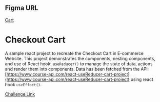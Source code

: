 ## Figma URL

[Cart](https://www.figma.com/file/5AwKjnWuM6BhRYmxdQFpky/Cart?node-id=0%3A1&t=lfaO4zazTd7nqF1q-1)

# Checkout Cart

A sample react project to recreate the Checkout Cart in E-commerce Website. This project demonstrates the components, nesting components, and use of React hook: `useReducer()` to manage the state of data, actions and render them into components. Data has been fetched from the API: [https://www.course-api.com/react-useReducer-cart-project](https://www.course-api.com/react-useReducer-cart-project) using react hook `useEffect()`.

[Challenge Link](https://github.com/john-smilga/react-course-v3/tree/main/04-fundamental-projects/14-cart/starter)
